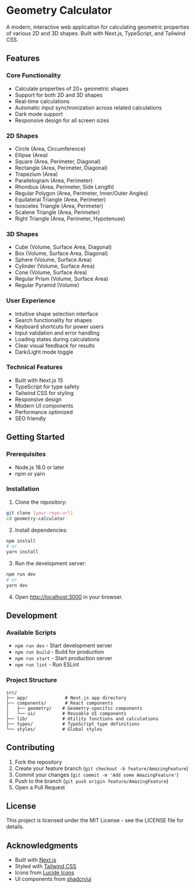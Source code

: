 # Geometry Calculator

A modern, interactive web application for calculating geometric properties of various 2D and 3D shapes. Built with Next.js, TypeScript, and Tailwind CSS.

## Features

### Core Functionality
- Calculate properties of 20+ geometric shapes
- Support for both 2D and 3D shapes
- Real-time calculations
- Automatic input synchronization across related calculations
- Dark mode support
- Responsive design for all screen sizes

### 2D Shapes
- Circle (Area, Circumference)
- Ellipse (Area)
- Square (Area, Perimeter, Diagonal)
- Rectangle (Area, Perimeter, Diagonal)
- Trapezium (Area)
- Parallelogram (Area, Perimeter)
- Rhombus (Area, Perimeter, Side Length)
- Regular Polygon (Area, Perimeter, Inner/Outer Angles)
- Equilateral Triangle (Area, Perimeter)
- Isosceles Triangle (Area, Perimeter)
- Scalene Triangle (Area, Perimeter)
- Right Triangle (Area, Perimeter, Hypotenuse)

### 3D Shapes
- Cube (Volume, Surface Area, Diagonal)
- Box (Volume, Surface Area, Diagonal)
- Sphere (Volume, Surface Area)
- Cylinder (Volume, Surface Area)
- Cone (Volume, Surface Area)
- Regular Prism (Volume, Surface Area)
- Regular Pyramid (Volume)

### User Experience
- Intuitive shape selection interface
- Search functionality for shapes
- Keyboard shortcuts for power users
- Input validation and error handling
- Loading states during calculations
- Clear visual feedback for results
- Dark/Light mode toggle

### Technical Features
- Built with Next.js 15
- TypeScript for type safety
- Tailwind CSS for styling
- Responsive design
- Modern UI components
- Performance optimized
- SEO friendly

## Getting Started

### Prerequisites
- Node.js 18.0 or later
- npm or yarn

### Installation

1. Clone the repository:
```bash
git clone [your-repo-url]
cd geometry-calculator
```

2. Install dependencies:
```bash
npm install
# or
yarn install
```

3. Run the development server:
```bash
npm run dev
# or
yarn dev
```

4. Open [http://localhost:3000](http://localhost:3000) in your browser.

## Development

### Available Scripts

- `npm run dev` - Start development server
- `npm run build` - Build for production
- `npm run start` - Start production server
- `npm run lint` - Run ESLint

### Project Structure

```
src/
├── app/              # Next.js app directory
├── components/       # React components
│   ├── geometry/    # Geometry-specific components
│   └── ui/          # Reusable UI components
├── lib/             # Utility functions and calculations
├── types/           # TypeScript type definitions
└── styles/          # Global styles
```

## Contributing

1. Fork the repository
2. Create your feature branch (`git checkout -b feature/AmazingFeature`)
3. Commit your changes (`git commit -m 'Add some AmazingFeature'`)
4. Push to the branch (`git push origin feature/AmazingFeature`)
5. Open a Pull Request

## License

This project is licensed under the MIT License - see the LICENSE file for details.

## Acknowledgments

- Built with [Next.js](https://nextjs.org/)
- Styled with [Tailwind CSS](https://tailwindcss.com/)
- Icons from [Lucide Icons](https://lucide.dev/)
- UI components from [shadcn/ui](https://ui.shadcn.com/)
